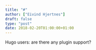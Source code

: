 ```yaml
---
title: "#"
author: ["Eivind Hjertnes"]
draft: false
type: "post"
date: 2018-02-20T01:00:00+01:00
---
```


Hugo users: are there any plugin support?

